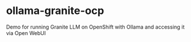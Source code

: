 # ollama-granite-ocp
Demo for running Granite LLM on OpenShift with Ollama and accessing it via Open WebUI
